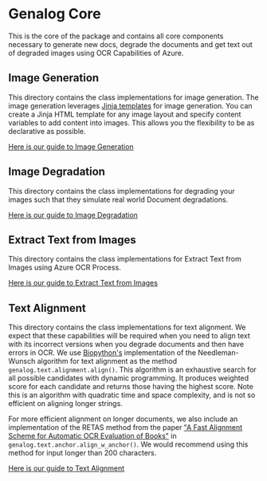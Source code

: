 # Genalog Core

This is the core of the package and contains all core components necessary to generate new docs, degrade the documents and get text out of degraded images using OCR Capabilities of Azure.

## Image Generation

This directory contains the class implementations for image generation. The image generation leverages [Jinja templates](https://jinja.palletsprojects.com/en/2.11.x/templates/) for image generation. You can create a Jinja HTML template for any image layout and specify content variables to add content into images. This allows you the flexibility to be as declarative as possible.

[Here is our guide to Image Generation](generation\README.md)

## Image Degradation

This directory contains the class implementations for degrading your images such that they simulate real world Document degradations.

[Here is our guide to Image Degradation](degradation\README.md)

## Extract Text from Images

This directory contains the class implementations for Extract Text from Images using Azure OCR Process.

[Here is our guide to Extract Text from Images](ocr\README.md)

## Text Alignment

This directory contains the class implementations for text alignment. We expect that these capabilities will be required when you need to align text with its incorrect versions when you  degrade documents and then have errors in OCR. We use [Biopython's](https://biopython.org/) implementation of the Needleman-Wunsch algorithm for text alignment as the method `genalog.text.alignment.align()`. This algorithm is an exhaustive search for all possible candidates with dynamic programming. It produces weighted score for each candidate and returns those having the highest score. Note this is an algorithm with quadratic time and space complexity, and is not so efficient on aligning longer strings.

For more efficient alignment on longer documents, we also include an implementation of the RETAS method from the paper ["A Fast Alignment Scheme for Automatic OCR Evaluation of Books"](https://ieeexplore.ieee.org/document/6065412) in `genalog.text.anchor.align_w_anchor()`. We would recommend using this method for input longer than 200 characters.

[Here is our guide to Text Alignment](text\README.md)
